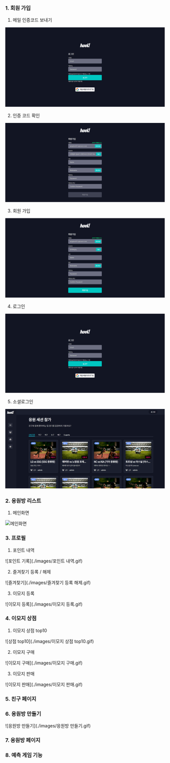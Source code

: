 ### 1. 회원 가입 

1. 메일 인증코드 보내기

![메일 본인 확인](./images/sendcode.gif)

2. 인증 코드 확인

![인증 코드 확인](./images/codeverify.gif)

3. 회원 가입

![회원가입](./images/signup.gif)

4. 로그인

![로그인](./images/login.gif)

5. 소셜로그인

![소셜로그인](./images/googlelogin.gif)

### 2. 응원방 리스트
1. 메인화면

![메인화면](./images/메인화면.gif)

### 3. 프로필

1. 포인트 내역

![포인트 기록](./images/포인트 내역.gif)

2. 즐겨찾기 등록 / 해제

![즐겨찾기](./images/즐겨찾기 등록 해제.gif)

3. 이모지 등록

![이모지 등록](./images/이모지 등록.gif)

### 4. 이모지 상점
1. 이모지 상점 top10

![상점 top10](./images/이모지 상점 top10.gif)

2. 이모지 구매

![이모지 구매](./images/이모지 구매.gif)

3. 이모지 판매

![이모지 판매](./images/이모지 판매.gif)

### 5. 친구 페이지


### 6. 응원방 만들기
![응원방 만들기](./images/응원방 만들기.gif)

### 7. 응원방 페이지

### 8. 예측 게임 기능